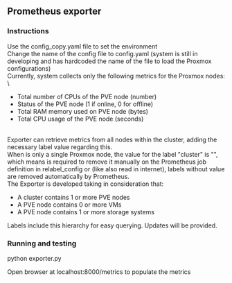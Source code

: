 ## Prometheus exporter ##

### Instructions ###
Use the config_copy.yaml file to set the environment \
Change the name of the config file to config.yaml (system is still in developing and has hardcoded the name of the file to load the Proxmox configurations) \
Currently, system collects only the following metrics for the Proxmox nodes: \

- Total number of CPUs of the PVE node (number)
- Status of the PVE node (1 if online, 0 for offline)
- Total RAM memory used on PVE node (bytes)
- Total CPU usage of the PVE node (seconds)

\
Exporter can retrieve metrics from all nodes within the cluster, adding the necessary label value regarding this. \
When is only a single Proxmox node, the value for the label "cluster" is "", which means is required to remove it manually on the Prometheus job definition in relabel_config or (like also read in internet), labels without value are removed automatically by Prometheus. \
The Exporter is developed taking in consideration that:

- A cluster contains 1 or more PVE nodes
- A PVE node contains 0 or more VMs
- A PVE node contains 1 or more storage systems

Labels include this hierarchy for easy querying.
Updates will be provided. 



### Running and testing ###
python exporter.py

Open browser at localhost:8000/metrics to populate the metrics




